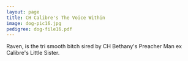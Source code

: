 ```yaml
---
layout: page
title: CH Calibre's The Voice Within
image: dog-pic16.jpg
pedigree: dog-file16.pdf
---
```


Raven, is the tri smooth bitch sired by CH Bethany's Preacher Man ex Calibre's Little Sister.